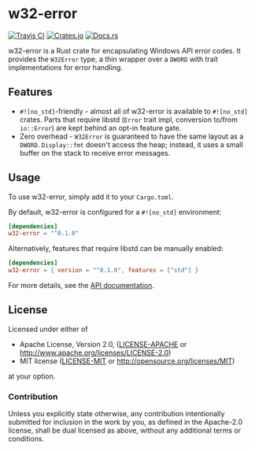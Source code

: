# w32-error

[![Travis CI](https://api.travis-ci.com/FaultyRAM/w32-error.svg)](https://travis-ci.com/FaultyRAM/w32-error)
[![Crates.io](https://img.shields.io/crates/v/w32-error.svg)](https://crates.io/crates/w32-error)
[![Docs.rs](https://docs.rs/w32-error/badge.svg)](https://docs.rs/w32-error)

w32-error is a Rust crate for encapsulating Windows API error codes. It provides the `W32Error`
type, a thin wrapper over a `DWORD` with trait implementations for error handling.

## Features

* `#![no_std]`-friendly - almost all of w32-error is available to `#![no_std]` crates. Parts that
  require libstd (`Error` trait impl, conversion to/from `io::Error`) are kept behind an opt-in
  feature gate.
* Zero overhead - `W32Error` is guaranteed to have the same layout as a `DWORD`. `Display::fmt`
  doesn't access the heap; instead, it uses a small buffer on the stack to receive error messages.

## Usage

To use w32-error, simply add it to your `Cargo.toml`.

By default, w32-error is configured for a `#![no_std]` environment:

```toml
[dependencies]
w32-error = "^0.1.0"
```

Alternatively, features that require libstd can be manually enabled:

```toml
[dependencies]
w32-error = { version = "^0.1.0", features = ["std"] }
```

For more details, see the [API documentation](https://docs.rs/w32-error).

## License

Licensed under either of

* Apache License, Version 2.0,
  ([LICENSE-APACHE](LICENSE-APACHE) or http://www.apache.org/licenses/LICENSE-2.0)
* MIT license ([LICENSE-MIT](LICENSE-MIT) or http://opensource.org/licenses/MIT)

at your option.

### Contribution

Unless you explicitly state otherwise, any contribution intentionally
submitted for inclusion in the work by you, as defined in the Apache-2.0
license, shall be dual licensed as above, without any additional terms or
conditions.
